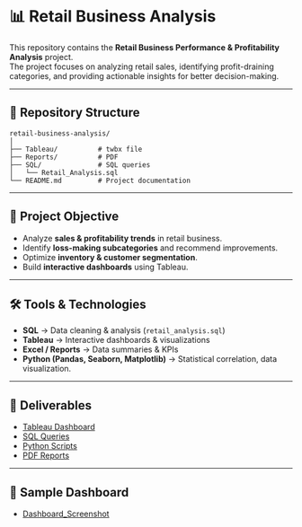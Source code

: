 # 📊 Retail Business Analysis  

This repository contains the **Retail Business Performance & Profitability Analysis** project.  
The project focuses on analyzing retail sales, identifying profit-draining categories, and providing actionable insights for better decision-making.  

---

## 📂 Repository Structure  
```
retail-business-analysis/
│
├── Tableau/          # twbx file
├── Reports/          # PDF
├── SQL/              # SQL queries
│   └── Retail_Analysis.sql
└── README.md         # Project documentation
```

---

## 🎯 Project Objective  
- Analyze **sales & profitability trends** in retail business.  
- Identify **loss-making subcategories** and recommend improvements.  
- Optimize **inventory & customer segmentation**.  
- Build **interactive dashboards** using Tableau.  

---

## 🛠️ Tools & Technologies  
- **SQL** → Data cleaning & analysis (`retail_analysis.sql`)  
- **Tableau** → Interactive dashboards & visualizations  
- **Excel / Reports** → Data summaries & KPIs  
- **Python (Pandas, Seaborn, Matplotlib)** → Statistical correlation, data visualization.

---

## 📑 Deliverables  
- [Tableau Dashboard](Tableau/Retail_Dashboard.twbx)  
- [SQL Queries](SQL/Retail_Analysis.sql)  
- [Python Scripts](Python/Analysis.ipynb)  
- [PDF Reports](Reports/Retail_Business_Performance_Report.pdf) 

---

## 📸 Sample Dashboard  
-  [Dashboard_Screenshot](Tableau/Dashboard.png)

